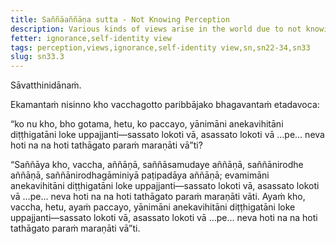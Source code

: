 ```yaml
---
title: Saññāaññāṇa sutta - Not Knowing Perception
description: Various kinds of views arise in the world due to not knowing perception, the arising of perception, the cessation of perception, and the practice leading to the cessation of perception.
fetter: ignorance,self-identity view
tags: perception,views,ignorance,self-identity view,sn,sn22-34,sn33
slug: sn33.3
---
```


Sāvatthinidānaṁ.

Ekamantaṁ nisinno kho vacchagotto paribbājako bhagavantaṁ etadavoca:

“ko nu kho, bho gotama, hetu, ko paccayo, yānimāni anekavihitāni diṭṭhigatāni loke uppajjanti—sassato lokoti vā, asassato lokoti vā …pe… neva hoti na na hoti tathāgato paraṁ maraṇāti vā”ti?

“Saññāya kho, vaccha, aññāṇā, saññāsamudaye aññāṇā, saññānirodhe aññāṇā, saññānirodhagāminiyā paṭipadāya aññāṇā; evamimāni anekavihitāni diṭṭhigatāni loke uppajjanti—sassato lokoti vā, asassato lokoti vā …pe… neva hoti na na hoti tathāgato paraṁ maraṇāti vāti. Ayaṁ kho, vaccha, hetu, ayaṁ paccayo, yānimāni anekavihitāni diṭṭhigatāni loke uppajjanti—sassato lokoti vā, asassato lokoti vā …pe… neva hoti na na hoti tathāgato paraṁ maraṇāti vā”ti.
